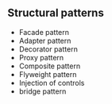 ## Structural patterns

 - Facade pattern
 - Adapter pattern
 - Decorator pattern
 - Proxy pattern
 - Composite pattern
 - Flyweight pattern
 - Injection of controls
 - bridge pattern
